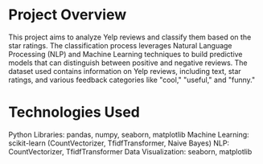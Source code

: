 # Project Overview
This project aims to analyze Yelp reviews and classify them based on the star ratings. The classification process leverages Natural Language Processing (NLP) and Machine Learning techniques to build predictive models that can distinguish between positive and negative reviews. The dataset used contains information on Yelp reviews, including text, star ratings, and various feedback categories like "cool," "useful," and "funny."
# Technologies Used
Python Libraries: pandas, numpy, seaborn, matplotlib
Machine Learning: scikit-learn (CountVectorizer, TfidfTransformer, Naive Bayes)
NLP: CountVectorizer, TfidfTransformer
Data Visualization: seaborn, matplotlib
